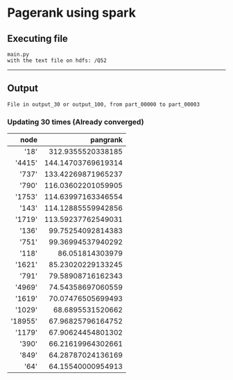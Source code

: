 # Pagerank using spark

## Executing file
    main.py
    with the text file on hdfs: /Q52
_______________________
## Output

    File in output_30 or output_100, from part_00000 to part_00003

### Updating 30 times (Already converged)
|node|pangrank|
|---:|---:|
|'18'| 312.9355520338185|
|'4415'| 144.14703769619314|
|'737'| 133.42269871965237|
|'790'| 116.03602201059905|
|'1753'| 114.63997163346554|
|'143'| 114.12885559942856|
|'1719'| 113.59237762549031|
|'136'| 99.75254092814383|
|'751'| 99.36994537940292|
|'118'| 86.051814303979|
|'1621'| 85.23020229133245|
|'791'| 79.58908716162343|
|'4969'| 74.54358697060559|
|'1619'| 70.07476505699493|
|'1029'| 68.6895531520662|
|'18955'| 67.96825796164752|
|'1179'| 67.90624454801302|
|'390'| 66.21619964302661|
|'849'| 64.28787024136169|
|'64'| 64.15540000954913|

